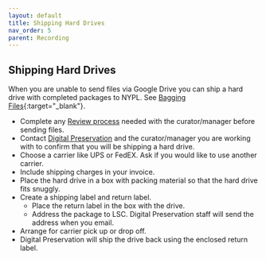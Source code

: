 ```yaml
---
layout: default
title: Shipping Hard Drives
nav_order: 5
parent: Recording
---
```


## Shipping Hard Drives
When you are unable to send files via Google Drive you can ship a hard drive with completed packages to NYPL. See [Bagging Files](bagging-files.html){:target="_blank"}.
* Complete any [Review process](reviewing.html) needed with the curator/manager before sending files.
* Contact [Digital Preservation](mailto:digitalarchives@nypl.org) and the curator/manager you are working with to confirm that you will be shipping a hard drive.
* Choose a carrier like UPS or FedEX. Ask if you would like to use another carrier.
* Include shipping charges in your invoice.
* Place the hard drive in a box with packing material so that the hard drive fits snuggly. 
* Create a shipping label and return label.
    * Place the return label in the box with the drive.
    * Address the package to LSC. Digital Preservation staff will send the address when you email.
* Arrange for carrier pick up or drop off.
* Digital Preservation will ship the drive back using the enclosed return label.
